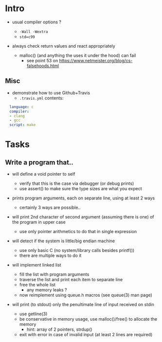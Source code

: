 # Intro

- usual compiler options ?
  - `-Wall -Wextra`
  - `std=c99`

- always check return values and react appropriately
  - malloc() (and anything the uses it under the hood) can fail
    - see point 53 on https://www.netmeister.org/blog/cs-falsehoods.html


## Misc

- demonstrate how to use Github+Travis
  - `.travis.yml` contents:
```yml
  language: c
  compiler:
  - clang
  - gcc
  script: make
```

# Tasks

## Write a program that..

- will define a void pointer to self
  - verify that this is the case via debugger (or debug prints)
  - use assert() to make sure the type sizes are what you expect

- prints program arguments, each on separate line, using at least 2 ways
  - certainly 3 ways are possible..

- will print 2nd character of second argument (assuming there is one)
  of the program in upper case
  - use only pointer arithmetics to do that in single expression

- will detect if the system is little/big endian machine
  - use only basic C (no system/library calls besides printf())
  - there are multiple ways to do it

- will implement linked list
  - fill the list with program arguments
  - traverse the list and print each item to separate line
  - free the whole list
    - any memory leaks ?
  - now reimplement using queue.h macros (see queue(3) man page)

- will print (to stdout) only the penultimate line of input received on stdin
  - use getline(3)
  - be conservative in memory usage, use malloc()/free() to allocate the memory
    - hint: array of 2 pointers, strdup()
  - exit with error in case of invalid input (at least 2 lines are required)
